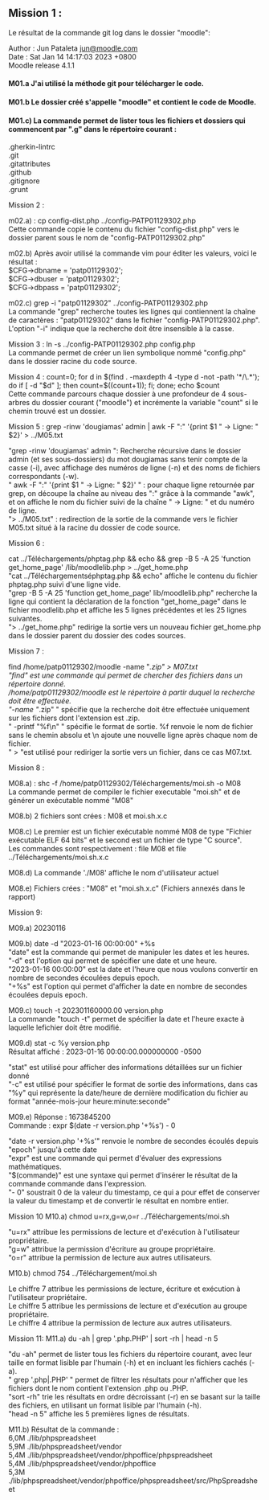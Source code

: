 ## Mission 1 :

Le résultat de la commande git log dans le dossier "moodle": 

Author : Jun Pataleta <jun@moodle.com>  
Date : Sat Jan 14 14:17:03 2023 +0800  
Moodle release 4.1.1  

#### M01.a J'ai utilisé la méthode git pour télécharger le code.    
#### M01.b Le dossier créé s'appelle "moodle" et contient le code de Moodle.  

#### M01.c) La commande permet de lister tous les fichiers et dossiers qui commencent par ".g" dans le répertoire courant :  
.gherkin-lintrc  
.git  
.gitattributes  
.github  
.gitignore  
.grunt  


Mission 2 :

m02.a) : cp config-dist.php ../config-PATP01129302.php  
Cette commande copie le contenu du fichier "config-dist.php" vers le dossier parent sous le nom de "config-PATP01129302.php"  

m02.b) Après avoir utilisé la commande vim pour éditer les valeurs, voici le résultat :  
$CFG->dbname    = 'patp01129302';  
$CFG->dbuser    = 'patp01129302';  
$CFG->dbpass    = 'patp01129302';  

m02.c) grep -i "patp01129302" ../config-PATP01129302.php  
La commande "grep" recherche toutes les lignes qui contiennent la chaîne de caractères : "patp01129302" dans le fichier "config-PATP01129302.php". 
L'option "-i" indique que la recherche doit être insensible à la casse.


Mission 3 :
ln -s ../config-PATP01129302.php config.php  
La commande permet de créer un lien symbolique nommé "config.php" dans le dossier racine du code source.

Mission 4 :
count=0; for d in $(find . -maxdepth 4 -type d -not -path '*/\.*'); do if [ -d "$d" ]; then count=$((count+1)); fi; done; echo $count  
Cette commande parcours chaque dossier à une profondeur de 4 sous-arbres du dossier courant ("moodle") et incrémente la variable "count" si le chemin trouvé est un dossier.

Mission 5 :
grep -rinw 'dougiamas' admin | awk -F ":" '{print $1 " -> Ligne: " $2}' > ../M05.txt  

"grep -rinw 'dougiamas' admin ": Recherche récursive dans le dossier admin (et ses sous-dossiers) du mot dougiamas sans tenir compte de la casse (-i), avec affichage des numéros de ligne (-n) et des noms de fichiers correspondants (-w).  
" awk -F ":" '{print $1 " -> Ligne: " $2}' " : pour chaque ligne retournée par grep, on découpe la chaîne au niveau des ":" grâce à la commande "awk", et on affiche le nom du fichier suivi de la chaîne " -> Ligne: " et du numéro de ligne.  
"> ../M05.txt" : redirection de la sortie de la commande vers le fichier M05.txt situé à la racine du dossier de code source.  

Mission 6 : 

cat ../Téléchargements/phptag.php && echo && grep -B 5 -A 25 'function get_home_page' /lib/moodlelib.php > ../get_home.php  
"cat ../Téléchargementséphptag.php && echo" affiche le contenu du fichier phptag.php suivi d'une ligne vide.  
"grep -B 5 -A 25 'function get_home_page' lib/moodlelib.php" recherche la ligne qui contient la déclaration de la fonction "get_home_page" dans le fichier moodlelib.php et affiche les 5 lignes précédentes et les 25 lignes suivantes.  
"> ../get_home.php" redirige la sortie vers un nouveau fichier get_home.php dans le dossier parent du dossier des codes sources.  


Mission 7 : 

find /home/patp01129302/moodle -name "*.zip" > M07.txt   
"find" est une commande qui permet de chercher des fichiers dans un répertoire donné.  
/home/patp01129302/moodle est le répertoire à partir duquel la recherche doit être effectuée.  
"-name "*.zip" " spécifie que la recherche doit être effectuée uniquement sur les fichiers dont l'extension est .zip.  
" -printf "%f\n" " spécifie le format de sortie. %f renvoie le nom de fichier sans le chemin absolu et \n ajoute une nouvelle ligne après chaque nom de fichier.  
" > "est utilisé pour rediriger la sortie vers un fichier, dans ce cas M07.txt.  


Mission 8 :

M08.a) : shc -f /home/patp01129302/Téléchargements/moi.sh -o M08  
La commande permet de compiler le fichier executable "moi.sh" et de générer un exécutable nommé "M08"  

M08.b) 2 fichiers sont crées : M08 et moi.sh.x.c  

M08.c) Le premier est un fichier exécutable nommé M08 de type "Fichier exécutable ELF 64 bits" et le second est un fichier de type "C source".  
Les commandes sont respectivement : file M08 et file ../Téléchargements/moi.sh.x.c

M08.d) La commande './M08' affiche le nom d'utilisateur actuel  

M08.e) Fichiers crées : "M08" et "moi.sh.x.c" (Fichiers annexés dans le rapport)  


Mission 9:

M09.a) 20230116

M09.b) date -d "2023-01-16 00:00:00" +%s  
"date" est la commande qui permet de manipuler les dates et les heures.  
"-d" est l'option qui permet de spécifier une date et une heure.  
"2023-01-16 00:00:00" est la date et l'heure que nous voulons convertir en nombre de secondes écoulées depuis epoch.  
"+%s" est l'option qui permet d'afficher la date en nombre de secondes écoulées depuis epoch.  


M09.c) touch -t 202301160000.00 version.php  
La commande "touch -t" permet de spécifier la date et l'heure exacte à laquelle lefichier doit être modifié.

M09.d) stat -c %y version.php  
Résultat affiché : 2023-01-16 00:00:00.000000000 -0500

"stat" est utilisé pour afficher des informations détaillées sur un fichier donné  
"-c" est utilisé pour spécifier le format de sortie des informations, dans cas "%y" qui représente la date/heure de dernière modification du fichier au format   "année-mois-jour heure:minute:seconde"  

M09.e) Réponse : 1673845200  
Commande : expr $(date -r version.php '+%s') - 0  

"date -r version.php '+%s'" renvoie le nombre de secondes écoulés depuis "epoch" jusqu'à cette date  
"expr" est une commande qui permet d'évaluer des expressions mathématiques.  
"$(commande)" est une syntaxe qui permet d'insérer le résultat de la commande commande dans l'expression.  
"- 0" soustrait 0 de la valeur du timestamp, ce qui a pour effet de conserver la valeur du timestamp et de convertir le résultat en nombre entier.  

Mission 10
M10.a) chmod u=rx,g=w,o=r ../Téléchargements/moi.sh  

"u=rx" attribue les permissions de lecture et d'exécution à l'utilisateur propriétaire.  
"g=w" attribue la permission d'écriture au groupe propriétaire.  
"o=r" attribue la permission de lecture aux autres utilisateurs.  

M10.b) chmod 754 ../Téléchargement/moi.sh  

Le chiffre 7 attribue les permissions de lecture, écriture et exécution à l'utilisateur propriétaire.  
Le chiffre 5 attribue les permissions de lecture et d'exécution au groupe propriétaire.  
Le chiffre 4 attribue la permission de lecture aux autres utilisateurs.  


Mission 11:
M11.a) du -ah | grep '.php\.PHP' | sort -rh | head -n 5  

"du -ah" permet de lister tous les fichiers du répertoire courant, avec leur taille en format lisible par l'humain (-h) et en incluant les fichiers cachés (-a).  
" grep '.php\|.PHP' " permet de filtrer les résultats pour n'afficher que les fichiers dont le nom contient l'extension .php ou .PHP.  
"sort -rh" trie les résultats en ordre décroissant (-r) en se basant sur la taille des fichiers, en utilisant un format lisible par l'humain (-h).  
"head -n 5" affiche les 5 premières lignes de résultats.  


M11.b) Résultat de la commande :  
6,0M	./lib/phpspreadsheet  
5,9M	./lib/phpspreadsheet/vendor  
5,4M	./lib/phpspreadsheet/vendor/phpoffice/phpspreadsheet  
5,4M	./lib/phpspreadsheet/vendor/phpoffice  
5,3M	./lib/phpspreadsheet/vendor/phpoffice/phpspreadsheet/src/PhpSpreadsheet  
